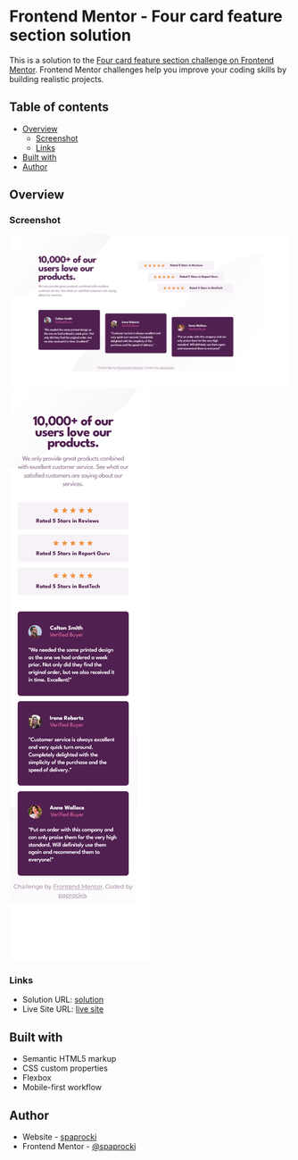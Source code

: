 # Frontend Mentor - Four card feature section solution

This is a solution to the [Four card feature section challenge on Frontend Mentor](https://www.frontendmentor.io/challenges/four-card-feature-section-weK1eFYK). Frontend Mentor challenges help you improve your coding skills by building realistic projects.

## Table of contents

- [Overview](#overview)
  - [Screenshot](#screenshot)
  - [Links](#links)
- [Built with](#built-with)
- [Author](#author)

## Overview

### Screenshot

![Desktop view screenshot](./images/screenshot-desktop.png)
![Mobile view screenshot](./images/screenshot-mobile.png)

### Links

- Solution URL: [solution](https://github.com/spaprocki/four-card-feature-section)
- Live Site URL: [live site](https://spaprocki-four-card.netlify.app/)

## Built with

- Semantic HTML5 markup
- CSS custom properties
- Flexbox
- Mobile-first workflow

## Author

- Website - [spaprocki](https://github.com/spaprocki)
- Frontend Mentor - [@spaprocki](https://www.frontendmentor.io/profile/spaprocki)
